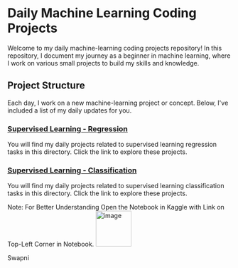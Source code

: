 # Daily Machine Learning Coding Projects
Welcome to my daily machine-learning coding projects repository! In this repository, I document my journey as a beginner in machine learning, where I work on various small projects to build my skills and knowledge.

## Project Structure
Each day, I work on a new machine-learning project or concept. Below, I've included a list of my daily updates for you.

### [Supervised Learning - Regression](./Supervised%20Learning%20-%20Regression)
You will find my daily projects related to supervised learning regression tasks in this directory. Click the link to explore these projects.

### [Supervised Learning - Classification](./Supervised%20Learning%20-%20Classification)
You will find my daily projects related to supervised learning classification tasks in this directory. Click the link to explore these projects.

Note: For Better Understanding Open the Notebook in Kaggle with Link on Top-Left Corner in Notebook.  <img width="80" alt="image" src="https://github.com/iamswapnil22/Machine-Learning/assets/95163993/cdb8f8b6-e306-4cd2-84c8-cf04710fe7a0">


Swapni